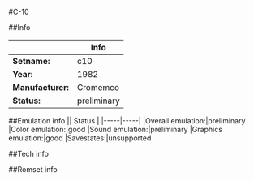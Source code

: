 #C-10

##Info

||Info|
|-----|-----|
|**Setname:**|c10
|**Year:**|1982
|**Manufacturer:**|Cromemco
|**Status:**|preliminary

##Emulation info
|| Status |
|-----|-----|
|Overall emulation:|preliminary
|Color emulation:|good
|Sound emulation:|preliminary
|Graphics emulation:|good
|Savestates:|unsupported

##Tech info

##Romset info

<!--- START OF EDITED COMMENT DO NOT TOUCH TEXT ABOVE-->
